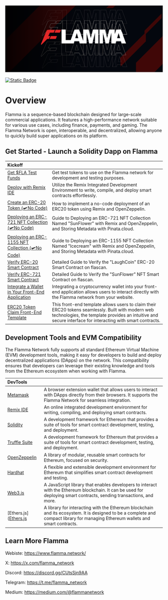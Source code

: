 ![flamma](public/banner.png)

[![Static Badge](https://img.shields.io/badge/website-flamma.network-brightgreen)](https://docs.flamma.network/)



# Overview
 
Flamma is a sequence-based blockchain designed for large-scale commercial applications. It features a high-performance network suitable for various use cases, including finance, payments, and gaming. The Flamma Network is open, interoperable, and decentralized, allowing anyone to quickly build super applications on its platform.

## Get Started - Launch a Solidity Dapp on Flamma

| Kickoff   |  |
| :----- | :---- |
| [Get $FLA Test Funds](https://flafaucet.dev/)     |  Get test tokens to use on the Flamma network for development and testing purposes.   |
| [Deploy with Remix IDE](https://docs.flamma.network/QuickDappDeploy/remixide) | Utilize the Remix Integrated Development Environment to write, compile, and deploy smart contracts effortlessly.  |
| [Create an ERC-20 Token (🛩️No Code)](https://docs.flamma.network/QuickDappDeploy/erc20) | How to implement a no-code deployment of an ERC20 token using Remix and OpenZeppelin.  |
| [Deploying an ERC-721 NFT Collection (🛩️No Code)](https://docs.flamma.network/QuickDappDeploy/erc721) | Guide to Deploying an ERC-721 NFT Collection Named "SunFlower" with Remix and OpenZeppelin, and Storing Metadata with Pinata.cloud.  |
| [Deploying an ERC-1155 NFT Collection (🛩️No Code)](https://docs.flamma.network/QuickDappDeploy/erc1155) | Guide to Deploying an ERC-1155 NFT Collection Named "Icecream" with Remix and OpenZeppelin, and Storing Metadata with Pinata.cloud.  |
| [Verify ERC-20 Smart Contract](https://docs.flamma.network/QuickDappDeploy/verify/verify20) | Detailed Guide to Verify the "LaughCoin" ERC-20 Smart Contract on flascan.  |
| [Verify ERC-721 Smart Contract](https://docs.flamma.network/QuickDappDeploy/verify/verify721) | Detailed Guide to Verify the "SunFlower" NFT Smart Contract on flascan.  |
| [Integrate a Wallet in Your Front-End Application]() | Integrating a cryptocurrency wallet into your front-end application allows users to interact directly with the Flamma network from your website.  |
| [ERC20 Token Claim Front-End Template]() | This front-end template allows users to claim their ERC20 tokens seamlessly. Built with modern web technologies, the template provides an intuitive and secure interface for interacting with smart contracts.  |

## Development Tools and EVM Compatibility

The Flamma Network fully supports all standard Ethereum Virtual Machine (EVM) development tools, making it easy for developers to build and deploy decentralized applications (DApps) on the network. This compatibility ensures that developers can leverage their existing knowledge and tools from the Ethereum ecosystem when working with Flamma.

| DevTools  |  |
| :----- | :---- |
| [Metamask](https://metamask.io/)     |  A browser extension wallet that allows users to interact with DApps directly from their browsers. It supports the Flamma Network for seamless integration.   |
| [Remix IDE](https://remix.ethereum.org/) | An online integrated development environment for writing, compiling, and deploying smart contracts.  |
| [Solidity](https://soliditylang.org/) | A development framework for Ethereum that provides a suite of tools for smart contract development, testing, and deployment.  |
| [Truffle Suite](https://archive.trufflesuite.com/) | A development framework for Ethereum that provides a suite of tools for smart contract development, testing, and deployment. |
| [OpenZeppelin](https://www.openzeppelin.com/) | A library of modular, reusable smart contracts for Ethereum, focused on security.  |
| [Hardhat](https://hardhat.org/) | A flexible and extensible development environment for Ethereum that simplifies smart contract development and testing.  |
| [Web3.js](https://web3js.readthedocs.io/en/v1.10.0/) | A JavaScript library that enables developers to interact with the Ethereum blockchain. It can be used for deploying smart contracts, sending transactions, and more.  |
| [Ethers.js]([Ethers.js](https://docs.ethers.org/v5/) | A library for interacting with the Ethereum blockchain and its ecosystem. It is designed to be a complete and compact library for managing Ethereum wallets and smart contracts.  |

## Learn More Flamma

Webiste: https://www.flamma.network/

X: https://x.com/flamma_network

Discord: https://discord.gg/CUtsSjn9AA

Telegram: https://t.me/flamma_network

Medium: https://medium.com/@flammanetwork

